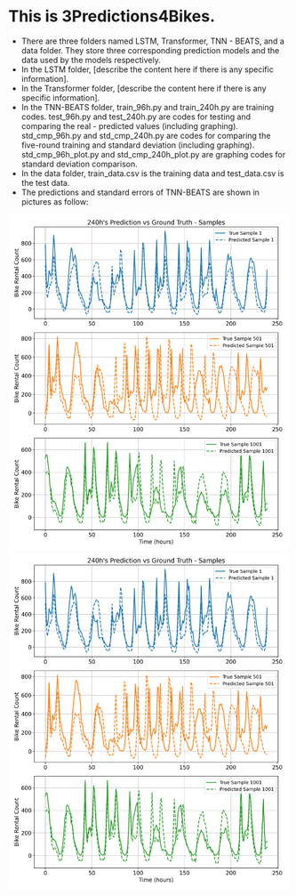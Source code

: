 # This is 3Predictions4Bikes.
- There are three folders named LSTM, Transformer, TNN - BEATS, and a data folder. They store three corresponding prediction models and the data used by the models respectively.
- In the LSTM folder, [describe the content here if there is any specific information].
- In the Transformer folder, [describe the content here if there is any specific information].
- In the TNN-BEATS folder, train_96h.py and train_240h.py are training codes. test_96h.py and test_240h.py are codes for testing and comparing the real - predicted values (including graphing). std_cmp_96h.py and std_cmp_240h.py are codes for comparing the five-round training and standard deviation (including graphing). std_cmp_96h_plot.py and std_cmp_240h_plot.py are graphing codes for standard deviation comparison.
- In the data folder, train_data.csv is the training data and test_data.csv is the test data.
- The predictions and standard errors of TNN-BEATS are shown in pictures as follow:

![图片1描述](https://raw.githubusercontent.com/SAKURAGI01/3Predictions4Bikes/main/images/240h_prediction_vs_ground_truth_samples_subplots.png)
![图片2描述](https://raw.githubusercontent.com/SAKURAGI01/3Predictions4Bikes/main/images/240h_prediction_vs_ground_truth_samples_subplots.png)

